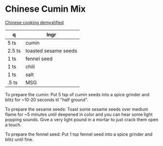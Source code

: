# Chinese Cumin Mix

[Chinese cooking demystified](https://www.youtube.com/watch?v=cq5HPbUYuZ4)

q | Ingr
--- | ---
5 ts | cumin
2.5 ts | toasted sesame seeds
1 ts | fennel seed
1 ts | chili
1 ts | salt
.5 ts | MSG

To prepare the cumin: Put 5 tsp of cumin seeds into a spice grinder and blitz for ~10-20 seconds til "half ground".

To prepare the sesame seeds: Toast some sesame seeds over medium flame for ~5 minutes until deepened in color and you can hear some light popping sounds. Give a very light pound in a mortar to just crack them open a touch.

To prepare the fennel seed: Put 1 tsp fennel seed into a spice grinder and blitz until fine.

